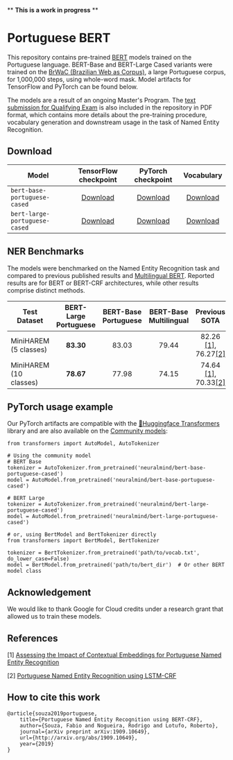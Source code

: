 ** **This is a work in progress** **

# Portuguese BERT 

This repository contains pre-trained [BERT](https://github.com/google-research/bert) models trained on the Portuguese language. BERT-Base and BERT-Large Cased variants were trained on the [BrWaC (Brazilian Web as Corpus)](https://www.researchgate.net/publication/326303825_The_brWaC_Corpus_A_New_Open_Resource_for_Brazilian_Portuguese), a large Portuguese corpus, for 1,000,000 steps, using whole-word mask. Model artifacts for TensorFlow and PyTorch can be found below.

 The models are a result of an ongoing Master's Program. The [text submission for Qualifying Exam](qualifying_exam-portuguese_named_entity_recognition_using_bert_crf.pdf) is also included in the repository in PDF format, which contains more details about the pre-training procedure, vocabulary generation and downstream usage in the task of Named Entity Recognition.

## Download

| Model | TensorFlow checkpoint | PyTorch checkpoint | Vocabulary |
|-|:-------------------------: |:-----------------:|:----------:|
|`bert-base-portuguese-cased`  | [Download](https://neuralmind-ai.s3.us-east-2.amazonaws.com/nlp/bert-base-portuguese-cased/bert-base-portuguese-cased_tensorflow_checkpoint.zip) | [Download](https://neuralmind-ai.s3.us-east-2.amazonaws.com/nlp/bert-base-portuguese-cased/bert-base-portuguese-cased_pytorch_checkpoint.zip) | [Download](https://neuralmind-ai.s3.us-east-2.amazonaws.com/nlp/bert-base-portuguese-cased/vocab.txt) |
|`bert-large-portuguese-cased` | [Download](https://neuralmind-ai.s3.us-east-2.amazonaws.com/nlp/bert-large-portuguese-cased/bert-large-portuguese-cased_tensorflow_checkpoint.zip) | [Download](https://neuralmind-ai.s3.us-east-2.amazonaws.com/nlp/bert-large-portuguese-cased/bert-large-portuguese-cased_pytorch_checkpoint.zip) | [Download](https://neuralmind-ai.s3.us-east-2.amazonaws.com/nlp/bert-large-portuguese-cased/vocab.txt) |


## NER Benchmarks

The models were benchmarked on the Named Entity Recognition task and compared to previous published results and [Multilingual BERT](https://github.com/google-research/bert/blob/master/multilingual.md). Reported results are for BERT or BERT-CRF architectures, while other results comprise distinct methods.

| Test Dataset | BERT-Large Portuguese | BERT-Base Portuguese | BERT-Base Multilingual | Previous SOTA
|-|:-------------------------: |:-----------------:|:----------:|:-----:|
|MiniHAREM (5 classes)  | **83.30** | 83.03 | 79.44 | 82.26 [[1]](#References), 76.27[[2]](#References)
|MiniHAREM (10 classes) | **78.67** | 77.98 | 74.15 | 74.64 [[1]](#References), 70.33[[2]](#References)

## PyTorch usage example

Our PyTorch artifacts are compatible with the [🤗Huggingface Transformers](https://github.com/huggingface/transformers) library and are also available on the [Community models](https://huggingface.co/models):

    from transformers import AutoModel, AutoTokenizer

    # Using the community model
    # BERT Base
    tokenizer = AutoTokenizer.from_pretrained('neuralmind/bert-base-portuguese-cased')
    model = AutoModel.from_pretrained('neuralmind/bert-base-portuguese-cased')

    # BERT Large
    tokenizer = AutoTokenizer.from_pretrained('neuralmind/bert-large-portuguese-cased')
    model = AutoModel.from_pretrained('neuralmind/bert-large-portuguese-cased')

    # or, using BertModel and BertTokenizer directly
    from transformers import BertModel, BertTokenizer

    tokenizer = BertTokenizer.from_pretrained('path/to/vocab.txt', do_lower_case=False)
    model = BertModel.from_pretrained('path/to/bert_dir')  # Or other BERT model class


## Acknowledgement

We would like to thank Google for Cloud credits under a research grant that allowed us to train these models.

## References

[1] [Assessing the Impact of Contextual Embeddings for Portuguese Named Entity Recognition](https://github.com/jneto04/ner-pt)

[2] [Portuguese Named Entity Recognition using LSTM-CRF](https://www.researchgate.net/publication/326301193_Portuguese_Named_Entity_Recognition_using_LSTM-CRF)

## How to cite this work

    @article{souza2019portuguese,
        title={Portuguese Named Entity Recognition using BERT-CRF},
        author={Souza, Fabio and Nogueira, Rodrigo and Lotufo, Roberto},
        journal={arXiv preprint arXiv:1909.10649},
        url={http://arxiv.org/abs/1909.10649},
        year={2019}
    }
